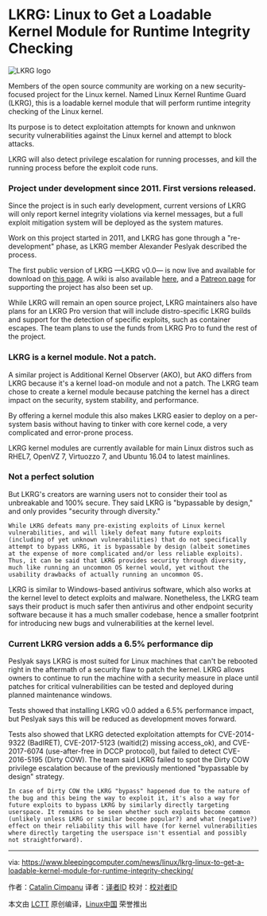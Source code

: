 LKRG: Linux to Get a Loadable Kernel Module for Runtime Integrity Checking
======
![LKRG logo][1]

Members of the open source community are working on a new security-focused project for the Linux kernel. Named Linux Kernel Runtime Guard (LKRG), this is a loadable kernel module that will perform runtime integrity checking of the Linux kernel.

Its purpose is to detect exploitation attempts for known and unknwon security vulnerabilities against the Linux kernel and attempt to block attacks.

LKRG will also detect privilege escalation for running processes, and kill the running process before the exploit code runs.

### Project under development since 2011. First versions released.

Since the project is in such early development, current versions of LKRG will only report kernel integrity violations via kernel messages, but a full exploit mitigation system will be deployed as the system matures.

Work on this project started in 2011, and LKRG has gone through a "re-development" phase, as LKRG member Alexander Peslyak described the process.

The first public version of LKRG —LKRG v0.0— is now live and available for download on [this page][2]. A wiki is also available [here][3], and a [Patreon page][4] for supporting the project has also been set up.

While LKRG will remain an open source project, LKRG maintainers also have plans for an LKRG Pro version that will include distro-specific LKRG builds and support for the detection of specific exploits, such as container escapes. The team plans to use the funds from LKRG Pro to fund the rest of the project.

### LKRG is a kernel module. Not a patch.

A similar project is Additional Kernel Observer (AKO), but AKO differs from LKRG because it's a kernel load-on module and not a patch. The LKRG team chose to create a kernel module because patching the kernel has a direct impact on the security, system stability, and performance.

By offering a kernel module this also makes LKRG easier to deploy on a per-system basis without having to tinker with core kernel code, a very complicated and error-prone process.

LKRG kernel modules are currently available for main Linux distros such as RHEL7, OpenVZ 7, Virtuozzo 7, and Ubuntu 16.04 to latest mainlines.

### Not a perfect solution

But LKRG's creators are warning users not to consider their tool as unbreakable and 100% secure. They said LKRG is "bypassable by design," and only provides "security through diversity."

```
While LKRG defeats many pre-existing exploits of Linux kernel vulnerabilities, and will likely defeat many future exploits (including of yet unknown vulnerabilities) that do not specifically attempt to bypass LKRG, it is bypassable by design (albeit sometimes at the expense of more complicated and/or less reliable exploits). Thus, it can be said that LKRG provides security through diversity, much like running an uncommon OS kernel would, yet without the usability drawbacks of actually running an uncommon OS.
```

LKRG is similar to Windows-based antivirus software, which also works at the kernel level to detect exploits and malware. Nonetheless, the LKRG team says their product is much safer then antivirus and other endpoint security software because it has a much smaller codebase, hence a smaller footprint for introducing new bugs and vulnerabilities at the kernel level.

### Current LKRG version adds a 6.5% performance dip

Peslyak says LKRG is most suited for Linux machines that can't be rebooted right in the aftermath of a security flaw to patch the kernel. LKRG allows owners to continue to run the machine with a security measure in place until patches for critical vulnerabilities can be tested and deployed during planned maintenance windows.

Tests showed that installing LKRG v0.0 added a 6.5% performance impact, but Peslyak says this will be reduced as development moves forward.

Tests also showed that LKRG detected exploitation attempts for CVE-2014-9322 (BadIRET), CVE-2017-5123 (waitid(2) missing access_ok), and CVE-2017-6074 (use-after-free in DCCP protocol), but failed to detect CVE-2016-5195 (Dirty COW). The team said LKRG failed to spot the Dirty COW privilege escalation because of the previously mentioned "bypassable by design" strategy.

```
In case of Dirty COW the LKRG "bypass" happened due to the nature of the bug and this being the way to exploit it, it's also a way for future exploits to bypass LKRG by similarly directly targeting userspace. It remains to be seen whether such exploits become common (unlikely unless LKRG or similar become popular?) and what (negative?) effect on their reliability this will have (for kernel vulnerabilities where directly targeting the userspace isn't essential and possibly not straightforward).
```


--------------------------------------------------------------------------------

via: https://www.bleepingcomputer.com/news/linux/lkrg-linux-to-get-a-loadable-kernel-module-for-runtime-integrity-checking/

作者：[Catalin Cimpanu][a]
译者：[译者ID](https://github.com/译者ID)
校对：[校对者ID](https://github.com/校对者ID)

本文由 [LCTT](https://github.com/LCTT/TranslateProject) 原创编译，[Linux中国](https://linux.cn/) 荣誉推出

[a]:https://www.bleepingcomputer.com/author/catalin-cimpanu/
[1]:https://www.bleepstatic.com/content/posts/2018/02/04/LKRG-logo.png
[2]:http://www.openwall.com/lkrg/
[3]:http://openwall.info/wiki/p_lkrg/Main
[4]:https://www.patreon.com/p_lkrg
